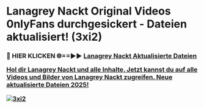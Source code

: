 # Lanagrey Nackt Original Videos 0nlyFans durchgesickert - Dateien aktualisiert! (3xi2)

<h3>🔴 HIER KLICKEN 🌐==►► <a href="https://tinyurl.com/h6vf6nb8" rel="nofollow">Lanagrey Nackt Aktualisierte Dateien

Hol dir Lanagrey Nackt und alle Inhalte. Jetzt kannst du auf alle Videos und Bilder von Lanagrey Nackt zugreifen. Neue aktualisierte Dateien 2025!

[![3xi2](https://i.imgur.com/sD4kR3V.gif)](https://tinyurl.com/h6vf6nb8)
